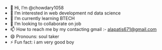 - 👋 Hi, I’m @chowdary1058
- 👀 I’m interested in  web development nd data science
- 🌱 I’m currently learning BTECH
- 💞️ I’m looking to collaborate on job
- 📫 How to reach me by my contacting gmail :- alapatis671@gmail.com
- 😄 Pronouns:  soul taker
- ⚡ Fun fact: i am  very good boy

<!---
chowdary1058/chowdary1058 is a ✨ special ✨ repository because its `README.md` (this file) appears on your GitHub profile.
You can click the Preview link to take a look at your changes.
--->
